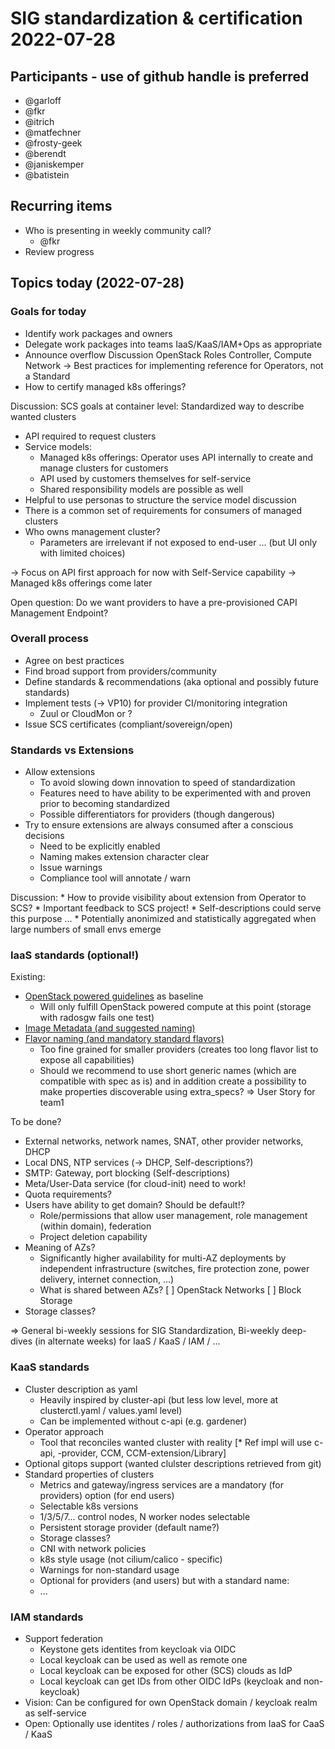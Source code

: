 # SIG standardization & certification 2022-07-28

## Participants - use of github handle is preferred
* @garloff
* @fkr
* @itrich
* @matfechner
* @frosty-geek
* @berendt
* @janiskemper
* @batistein

## Recurring items
* Who is presenting in weekly community call?
  * @fkr
* Review progress

## Topics today (2022-07-28)


### Goals for today
* Identify work packages and owners
* Delegate work packages into teams IaaS/KaaS/IAM+Ops as appropriate
* Announce overflow Discussion  OpenStack Roles Controller, Compute Network
-> Best practices for implementing reference for Operators, not a Standard
* How to certify managed k8s offerings?

Discussion: SCS goals at container level: Standardized way to describe wanted clusters

* API required to request clusters
* Service models:
    * Managed k8s offerings: Operator uses API internally to create and manage clusters for customers
    * API used by customers themselves for self-service
    * Shared responsibility models are possible as well
* Helpful to use personas to structure the service model discussion
* There is a common set of requirements for consumers of managed clusters
* Who owns management cluster?
    * Parameters are irrelevant if not exposed to end-user ... (but UI only with limited choices)

-> Focus on API first approach for now with Self-Service capability
    -> Managed k8s offerings come later

Open question: Do we want providers to have a pre-provisioned CAPI Management Endpoint?

### Overall process
* Agree on best practices
* Find broad support from providers/community
* Define standards & recommendations (aka optional and possibly future standards)
* Implement tests (-> VP10) for provider CI/monitoring integration
    * Zuul or CloudMon or ?
* Issue SCS certificates (compliant/sovereign/open)

### Standards vs Extensions
* Allow extensions
    * To avoid slowing down innovation to speed of standardization
    * Features need to have ability to be experimented with and proven prior to becoming standardized
    * Possible differentiators for providers (though dangerous)
* Try to ensure extensions are always consumed after a conscious decisions
    * Need to be explicitly enabled
    * Naming makes extension character clear
    * Issue warnings
    * Compliance tool will annotate / warn

Discussion:
    * How to provide visibility about extension from Operator to SCS?
    * Important feedback to SCS project!
    * Self-descriptions could serve this purpose ...
    * Potentially anonimized and statistically aggregated when large numbers of small envs emerge

### IaaS standards (optional!)
Existing:

* [OpenStack powered guidelines](https://www.openstack.org/brand/interop/) as baseline
    * Will only fulfill OpenStack powered compute at this point (storage with radosgw fails one test)
* [Image Metadata (and suggested naming)](https://github.com/SovereignCloudStack/Docs/blob/main/Design-Docs/Image-Properties-Spec.md)
* [Flavor naming (and mandatory standard flavors)](https://github.com/SovereignCloudStack/Docs/blob/main/Design-Docs/flavor-naming.md)
    * Too fine grained for smaller providers (creates too long flavor list to expose all capabilities)
    * Should we recommend to use short generic names (which are compatible with spec as is) and in addition create a possibility to make properties discoverable using extra_specs?
      => User Story for team1

To be done?

* External networks, network names, SNAT, other provider networks, DHCP
* Local DNS, NTP services (-> DHCP, Self-descriptions?)
* SMTP: Gateway, port blocking (Self-descriptions)
* Meta/User-Data service (for cloud-init) need to work!
* Quota requirements?
* Users have ability to get domain? Should be default!?
    * Role/permissions that allow user management, role management (within domain), federation
    * Project deletion capability
* Meaning of AZs?
    * Significantly higher availability for multi-AZ deployments by independent infrastructure (switches, fire protection zone, power delivery, internet connection, ...)
    * What is shared between AZs?
      [ ] OpenStack Networks
      [ ] Block Storage
* Storage classes?

=> General bi-weekly sessions for SIG Standardization, Bi-weekly deep-dives (in alternate weeks) for IaaS / KaaS / IAM / ...


### KaaS standards
* Cluster description as yaml
    * Heavily inspired by cluster-api (but less low level, more at clusterctl.yaml / values.yaml level)
    * Can be implemented without c-api (e.g. gardener)
* Operator approach
    * Tool that reconciles wanted cluster with reality
    [* Ref impl will use c-api, -provider, CCM, CCM-extension/Library]
* Optional gitops support (wanted clulster descriptions retrieved from git)
* Standard properties of clusters
    * Metrics and gateway/ingress services are a mandatory (for providers) option (for end users)
    * Selectable k8s versions
    * 1/3/5/7... control nodes, N worker nodes selectable
    * Persistent storage provider (default name?)
    * Storage classes?
    * CNI with network policies
    * k8s style usage (not cilium/calico - specific)
    * Warnings for non-standard usage
    * Optional for providers (and users) but with a standard name:
    * ...


### IAM standards
* Support federation
    * Keystone gets identites from keycloak via OIDC
    * Local keycloak can be used as well as remote one
    * Local keycloak can be exposed for other (SCS) clouds as IdP
    * Local keycloak can get IDs from other OIDC IdPs (keycloak and non-keycloak)
* Vision: Can be configured for own OpenStack domain / keycloak realm as self-service
* Open: Optionally use identites / roles / authorizations from IaaS for CaaS / KaaS

